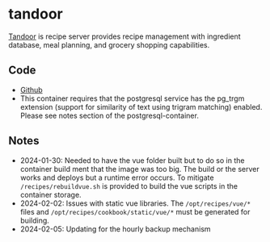# tandoor

[Tandoor](https://tandoor.dev) is recipe server provides recipe management with ingredient database, meal planning, and grocery shopping capabilities.

## Code
- [Github](https://github.com/TandoorRecipes/recipes)
- This container requires that the postgresql service has the pg_trgm extension (support for similarity of text using trigram matching) enabled.  Please see notes section of the postgresql-container.


## Notes
- 2024-01-30: Needed to have the vue folder built but to do so in the container build ment that the image was too big.  The build or the server works and deploys but a runtime error occurs.  To mitigate `/recipes/rebuildvue.sh` is provided to build the vue scripts in the container storage. 
- 2024-02-02: Issues with static vue libraries.  The `/opt/recipes/vue/*` files and `/opt/recipes/cookbook/static/vue/*` must be generated for building. 
- 2024-02-05: Updating for the hourly backup mechanism

